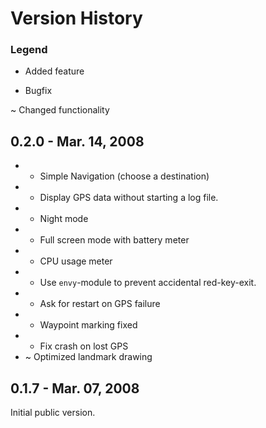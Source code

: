 # Version History #
### Legend ###
+ Added feature

- Bugfix

~ Changed functionality

## 0.2.0 - Mar. 14, 2008 ##
  * + Simple Navigation (choose a destination)
  * + Display GPS data without starting a log file.
  * + Night mode
  * + Full screen mode with battery meter
  * + CPU usage meter
  * + Use `envy`-module to prevent accidental red-key-exit.
  * + Ask for restart on GPS failure
  * - Waypoint marking fixed
  * - Fix crash on lost GPS
  * ~ Optimized landmark drawing

## 0.1.7 - Mar. 07, 2008 ##
Initial public version.